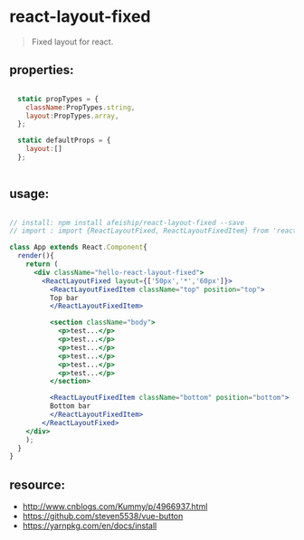 # react-layout-fixed
> Fixed layout for react.


## properties:
```javascript

  static propTypes = {
    className:PropTypes.string,
    layout:PropTypes.array,
  };

  static defaultProps = {
    layout:[]
  };
  
```

## usage:
```jsx

// install: npm install afeiship/react-layout-fixed --save
// import : import {ReactLayoutFixed, ReactLayoutFixedItem} from 'react-layout-fixed'

class App extends React.Component{
  render(){
    return (
      <div className="hello-react-layout-fixed">
        <ReactLayoutFixed layout={['50px','*','60px']}>
          <ReactLayoutFixedItem className="top" position="top">
          Top bar
          </ReactLayoutFixedItem>

          <section className="body">
            <p>test...</p>
            <p>test...</p>
            <p>test...</p>
            <p>test...</p>
            <p>test...</p>
            <p>test...</p>
          </section>

          <ReactLayoutFixedItem className="bottom" position="bottom">
          Bottom bar
          </ReactLayoutFixedItem>
        </ReactLayoutFixed>
    </div>
    );
  }
}

```



## resource:
+ http://www.cnblogs.com/Kummy/p/4966937.html
+ https://github.com/steven5538/vue-button
+ https://yarnpkg.com/en/docs/install

